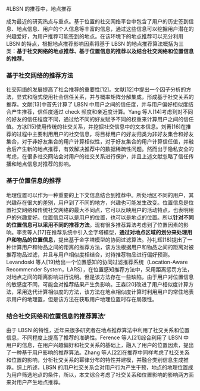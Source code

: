 #LBSN 的推荐中，地点推荐

成为最近的研究热点与重点。基于位置的社交网络平台中包含了用户的历史签到信息、地点信息、用户的个人信息等丰富的信息，通过这些信息可以挖掘用户潜在的兴趣爱好，为用户推荐可能签到的地点。在该环境下的地点推荐可以充分利用 LBSN 的特点，根据地点推荐影响因素将基于 LBSN 的地点推荐算法概括为三类：**基于社交网络的地点推荐、基于位置信息的推荐以及结合社交网络和位置信息的推荐**。

### 基于社交网络的推荐方法

社交网络的发展提高了社会推荐的重要性[12]。文献[12]中提出一个因子分析的方法，显式和隐式使用社会信任关系，并与概率矩阵分解集成，形成基于社交关系的推荐。文献[13]中首先计算了 LBSN 中用户之间的信任度，并与用户偏好相似度结合产生推荐，信任度通过 check 频度和亲近度计算。Yang 等人[14]考虑到对不同的好友的信任程度不同，通过给不同的好友赋予不同的权重来计算用户之间的信任值。方冰[15]使用传统的社交关系，并挖掘社交信息中的文本信息。刘菁[16]在推荐的过程中主要利用用户的社交信息，将目标用户的好友归类为非好友集合和好友集合，对于非好友集合的用户计算相似性，对于好友集合的用户计算信任值，并融合后产生新的地点推荐，有效解决推荐中的数据稀疏性问题。然而出于隐私安全的考虑，在很多社交网站会对用户的社交关系进行保护，并且上述文献忽略了信任传播和地点信息对推荐的影响。

### 基于位置信息的推荐

地理位置可以作为一种重要的上下文信息结合到推荐中。所处地区不同的用户，其兴趣存在很大的差别，用户到了不同的地方，兴趣也可能发生改变。位置信息是位置社交网络和传统社交网络的最大不同点，它可以反映用户的活动特点，也表明用户的兴趣爱好。位置信息可以是用户的位置，也可以是地点的位置。所以**针对不同的位置信息可以采用不同的推荐方法**。现有很多推荐算法考虑到了位置因素的影响。李贵等人[17]在推荐系统中引入金字塔模型，**通过对地点区域的划分来处理用户和物品的位置信息**，提出基于金字塔模型的协同过滤算法。孙礼辉[18]提出了一种计算用户和物品之间的距离的推荐方法，该方法根据用户和物品之间的距离对被推荐物品过滤，并且与用户相似度相结合，对待推荐物品进行偏好预测。Levandoski 等人[19]给出一个位置感知的协同过滤推荐系统（Location-Aware Recommender System，LARS），在位置感知推荐方法中，采用距离惩罚方法，对地点之间的距离影响进行说明。但是该方法存在一些缺陷，由于用户对位置信息的敏感度不同，可能会对推荐结果产生负影响。王森[20]改进了用户相似度计算方法，采用迭代计算相似度的方法，该方法在地点相似度计算时利用用户的常住地表示用户的地理置，但是该方法在获取用户地理位置时存在局限性。

### 结合社交网络和位置信息的推荐算法‘

由于 LBSN 的特性，近年来很多研究者在地点推荐算法中利用了社交关系和位置信息，不同程度上提高了推荐的准确性。Ference 等人[21]综合利用了 LBSN 中用户的信息，在用户兴趣偏好和社交关系的基础上，融入了用户的位置因素，提出了一种基于用户影响的推荐算法。Zhang 等人[22]在推荐中同样考虑了社交关系和位置的影响，分析社交关系的幂律分布的特性并建模，并融合类别信息生成推荐。综上所述，LBSN 的用户社交关系会对用户行为产生干预，地点的地理位置成为用户筛选地点的条件，所以，本文综合考虑了社交关系和位置影响的影响两方面来对用户产生地点推荐。